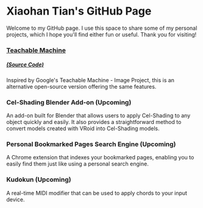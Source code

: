 # Xiaohan Tian's GitHub Page

Welcome to my GitHub page. I use this space to share some of my personal projects, which I hope you'll find either fun or useful. Thank you for visiting!

### [Teachable Machine](./release-teachable-machine/index.html) 
##### [(Source Code)](https://github.com/Xiaohan-Tian/teachable-machine)

Inspired by Google's Teachable Machine - Image Project, this is an alternative open-source version offering the same features.

### Cel-Shading Blender Add-on (Upcoming)
An add-on built for Blender that allows users to apply Cel-Shading to any object quickly and easily. It also provides a straightforward method to convert models created with VRoid into Cel-Shading models.

### Personal Bookmarked Pages Search Engine (Upcoming)
A Chrome extension that indexes your bookmarked pages, enabling you to easily find them just like using a personal search engine.

### Kudokun (Upcoming)
A real-time MIDI modifier that can be used to apply chords to your input device.
